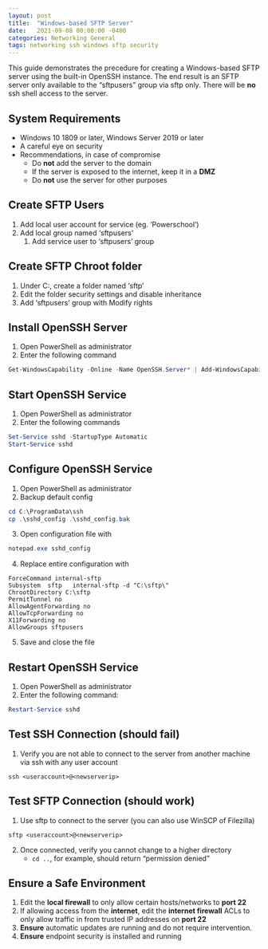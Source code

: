 ```yaml
---
layout: post
title:  "Windows-based SFTP Server"
date:   2021-09-08 00:00:00 -0400
categories: Networking General
tags: networking ssh windows sftp security
---
```

This guide demonstrates the precedure for creating a Windows-based SFTP server using the built-in OpenSSH instance. The end result is an SFTP server only available to the “sftpusers” group via sftp only. There will be **no** ssh shell access to the server.

## System Requirements
* Windows 10 1809 or later, Windows Server 2019 or later
* A careful eye on security
* Recommendations, in case of compromise
    * Do **not** add the server to the domain
    * If the server is exposed to the internet, keep it in a **DMZ**
    * Do **not** use the server for other purposes

## Create SFTP Users
1. Add local user account for service (eg. ‘Powerschool’)
2. Add local group named ‘sftpusers’
    1. Add service user to ‘sftpusers’ group

## Create SFTP Chroot folder
1. Under C:\, create a folder named ‘sftp’
2. Edit the folder security settings and disable inheritance
3. Add ‘sftpusers’ group with Modify rights

## Install OpenSSH Server
1. Open PowerShell as administrator
2. Enter the following command
```powershell
Get-WindowsCapability -Online -Name OpenSSH.Server* | Add-WindowsCapability -Online
```

## Start OpenSSH Service
1. Open PowerShell as administrator
2. Enter the following commands
```powershell
Set-Service sshd -StartupType Automatic
Start-Service sshd
```

## Configure OpenSSH Service
1. Open PowerShell as administrator
2. Backup default config
```powershell
cd C:\ProgramData\ssh
cp .\sshd_config .\sshd_config.bak
```
3. Open configuration file with
```powershell
notepad.exe sshd_config
```
4. Replace entire configuration with
```
ForceCommand internal-sftp
Subsystem  sftp   internal-sftp -d "C:\sftp\"
ChrootDirectory C:\sftp
PermitTunnel no
AllowAgentForwarding no
AllowTcpForwarding no
X11Forwarding no
AllowGroups sftpusers
```
5. Save and close the file

## Restart OpenSSH Service
1. Open PowerShell as administrator
2. Enter the following command:
```powershell
Restart-Service sshd
```

## Test SSH Connection (should fail)
1. Verify you are not able to connect to the server from another machine via ssh with any user account
```shell
ssh <useraccount>@<newserverip>
```

## Test SFTP Connection (should work)
1. Use sftp to connect to the server (you can also use WinSCP of Filezilla)
```shell
sftp <useraccount>@<newserverip>
```
2. Once connected, verify you cannot change to a higher directory
    * `cd ..`, for example, should return “permission denied”

## Ensure a Safe Environment
1. Edit the **local firewall** to only allow certain hosts/networks to **port 22**
2. If allowing access from the **internet**, edit the **internet firewall** ACLs to only allow traffic in from trusted IP addresses on **port 22**
3. **Ensure** automatic updates are running and do not require intervention.
4. **Ensure** endpoint security is installed and running
